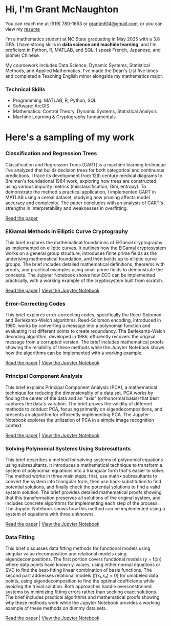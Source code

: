 # Hi, I'm Grant McNaughton
You can reach me at (919) 780-1653 or grantm614@gmail.com, or you can view my [resume](https://github.com/grantmcnaughton/portfolio/blob/main/Grant%20McNaughton%20Resume.pdf)

I'm a mathematics student at NC State graduating in May 2025 with a 3.8 GPA. I have strong skills in **data science and machine learning**, and I'm proficient in Python, R, MATLAB, and SQL. I speak French, Japanese, and (some) Chinese.

My coursework includes Data Science, Dynamic Systems, Statistical Methods, and Applied Mathematics. I've made the Dean's List five times and completed a Teaching English minor alongside my mathematics major.

### Technical Skills
* Programming: MATLAB, R, Python, SQL
* Software: ArcGIS
* Mathematics: Control Theory, Dynamic Systems, Statistical Analysis
* Machine Learning & Cryptography fundamentals
# Here's a sampling of my work

### Classification and Regression Trees

Classification and Regression Trees (CART) is a machine learning technique I've analyzed that builds decision trees for both categorical and continuous predictions. I trace its development from 12th century medical diagrams to Breiman's foundational 1984 work, exploring how trees are constructed using various impurity metrics (misclassification, Gini, entropy). To demonstrate the method's practical application, I implemented CART in MATLAB using a cereal dataset, studying how pruning affects model accuracy and complexity. The paper concludes with an analysis of CART's strengths in interpretability and weaknesses in overfitting.

[Read the paper](https://github.com/grantmcnaughton/portfolio/blob/main/Classification%20and%20Regression%20Trees/Classification_and_Regression_Trees.pdf)

### ElGamal Methods in Elliptic Curve Cryptography

This brief explores the mathematical foundations of ElGamal cryptography as implemented on elliptic curves. It outlines how the ElGamal cryptosystem works on a general group structure, introduces finite prime fields as the underlying mathematical foundation, and then builds up to elliptic curve groups. The brief includes detailed mathematical definitions, theorems with proofs, and practical examples using small prime fields to demonstrate the concepts. The Jupyter Notebook shows how ECC can be implemented practically, with a working example of the cryptosystem built from scratch.

[Read the paper](https://github.com/grantmcnaughton/portfolio/blob/main/Elliptic%20Curve%20Cryptography/Exploration_of_ElGamal_Methods_in_Elliptic_Curve_Cryptography.pdf)
\| [View the Jupyter Notebook](https://github.com/grantmcnaughton/portfolio/blob/main/Elliptic%20Curve%20Cryptography/cryptography.ipynb)

### Error-Correcting Codes

This brief explores error-correcting codes, specifically the Reed-Solomon and Berlekamp-Welch algorithms. Reed-Solomon encoding, introduced in 1960, works by converting a message into a polynomial function and evaluating it at different points to create redundancy. The Berlekamp-Welch decoding algorithm, developed in 1986, efficiently recovers the original message from a corrupted version. The brief includes mathematical proofs showing the reliability of these methods while the Jupyter Notebook shows how the algorithms can be implemented with a working example.

[Read the paper](https://github.com/grantmcnaughton/portfolio/blob/main/Error%20Correcting%20Codes/Exploration_of_Reed_Solomon_and_Berlekamp_Welch_Encoding.pdf)
\| [View the Jupyter Notebook](https://github.com/grantmcnaughton/portfolio/blob/main/Error%20Correcting%20Codes/error%20correcting%20codes.ipynb)

### Principal Component Analysis

This brief explains Principal Component Analysis (PCA), a mathematical technique for reducing the dimensionality of a data set. PCA works by finding the center of the data and an "axis" (orthonormal basis) that best captures the data's variation. The brief proves the validity of different methods to conduct PCA, focusing primarily on eigendecompositions, and presents an algorithm for efficiently implementing PCA. The Jupyter Notebook explores the utilization of PCA in a simple image recognition context.

[Read the paper](https://github.com/grantmcnaughton/portfolio/blob/main/Principal%20Component%20Analysis/Exploration_of_Principal_Component_Analysis.pdf)
\| [View the Jupyter Notebook](https://github.com/grantmcnaughton/portfolio/blob/main/Principal%20Component%20Analysis/pca.ipynb)

### Solving Polynomial Systems Using Subresultants

This brief describes a method for solving systems of polynomial equations using subresultants. It introduces a mathematical technique to transform a system of polynomial equations into a triangular form that's easier to solve. The method works in three main steps: first, use matrix subresultants to convert the system into triangular form, then use back-substitution to find potential solutions, and finally check the potential solutions to find a valid system solution. The brief provides detailed mathematical proofs showing that this transformation preserves all solutions of the original system, and includes concrete algorithms for implementing each step of the process. The Jupyter Notebook shows how this method can be implemented using a system of equations with three unknowns.

[Read the paper](https://github.com/grantmcnaughton/portfolio/blob/main/Solving%20Polynomial%20Systems/Exploration_of_Polynomial_Systems.pdf)
\| [View the Jupyter Notebook](https://github.com/grantmcnaughton/portfolio/blob/main/Solving%20Polynomial%20Systems/polynomial%20systems.ipynb)

### Data Fitting

This brief discusses data fitting methods for functional models using singular value decomposition and relational models using eigendecompositions. The first portion covers functional models (y = f(x)) where data points have known y-values, using either normal equations or SVD to find the best-fitting linear combination of basis functions. The second part addresses relational models (f(x₁,x₂) = 0) for unlabeled data points, using eigendecomposition to find the optimal coefficients while avoiding the trivial solution. Both approaches handle overconstrained systems by minimizing fitting errors rather than seeking exact solutions. The brief includes practical algorithms and mathematical proofs showing why these methods work while the Jupyter Notebook provides a working example of these methods on dummy data sets.

[Read the paper](https://github.com/grantmcnaughton/portfolio/blob/main/SVD%20Data%20Fitting/Exploration_of_Data_Fitting_Using_Singular_Value_Decomposition.pdf)
\| [View the Jupyter Notebook](https://github.com/grantmcnaughton/portfolio/blob/main/SVD%20Data%20Fitting/data%20fitting.ipynb)
